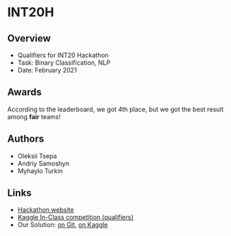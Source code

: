 # INT20H

## Overview

* Qualifiers for INT20 Hackathon
* Task: Binary Classification, NLP
* Date: February 2021

## Awards

According to the leaderboard, we got 4th place, but we got the best result among **fair** teams!

## Authors
* Oleksii Tsepa
* Andriy Samoshyn
* Myhaylo Turkin

## Links
* [Hackathon website](https://int20h.best-kyiv.org/)
* [Kaggle In-Class competition (qualifiers)](https://www.kaggle.com/c/text-classification-int20h/)
* Our Solution: [on Git](best-solution-by-gornyaki-without-cheating.ipynb), [on Kaggle](https://www.kaggle.com/mrmorj/best-solution-by-gornyaki-without-cheating)
